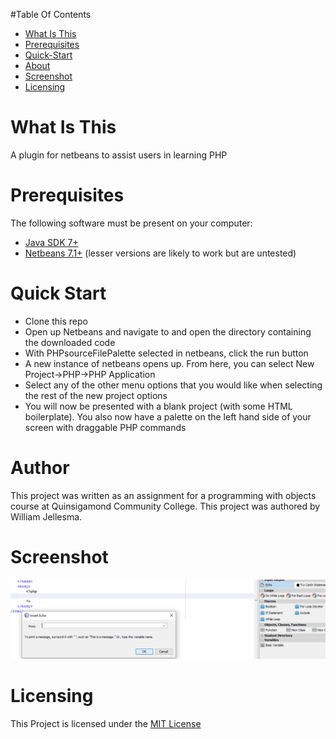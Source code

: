 #Table Of Contents
  <ul>
    <li><a href="#What-is-this">What Is This</a></li>
    <li><a href="#Prerequisites">Prerequisites</a></li>
    <li><a href="#Quick-Start">Quick-Start</a></li>
    <li><a href="#About">About</a></li>
    <li><a href="#Screenshot">Screenshot</a></li>
    <li><a href="#Licensing">Licensing</a></li>
  </ul>
<a name="What-is-this"><h1>What Is This</h1></a>
  <p>A plugin for netbeans to assist users in learning PHP</p>
<a name="Prerequisites"><h1>Prerequisites</h1></a>
  <p>The following software must be present on your computer:
  <ul>
    <li><a href="http://www.oracle.com/technetwork/java/javase/downloads/index.html"> Java SDK 7+ </a></li>
    <li><a href="https://netbeans.org/downloads/">Netbeans 7.1+</a> (lesser versions are likely to work but are untested)</li>
  </ul>
<a name="Quick-Start"><h1>Quick Start</h1></a>
<ul>
  <li>Clone this repo</li>
  <li>Open up Netbeans and navigate to and open the directory containing the downloaded code</li>
  <li>With PHPsourceFilePalette selected in netbeans, click the run button</li>
  <li>A new instance of netbeans opens up. From here, you can select New Project->PHP->PHP Application</li>
  <li>Select any of the other menu options that you would like when selecting the rest of the new project options</li>
  <li>You will now be presented with a blank project (with some HTML boilerplate). You also now have a palette on the left hand side of your screen with draggable PHP commands
</ul>
<a name="Author"><h1>Author</h1></a>
  <p>This project was written as an assignment for a programming with objects course at Quinsigamond Community College.
  This project was authored by William Jellesma. </p>
<a name="Screenshot"><h1>Screenshot</h1></a>
<img src="sample-echo.PNG" />
<a name="Licensing"><h1>Licensing</h1></a>
<p>This Project is licensed under the <a href="http://choosealicense.com/licenses/mit/">MIT License</a></p>
